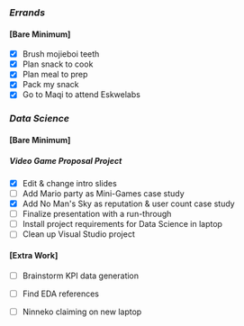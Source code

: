 ### *Errands*
#### [Bare Minimum]
* [x] Brush mojieboi teeth
* [x] Plan snack to cook
* [x] Plan meal to prep
* [x] Pack my snack
* [x] Go to Maqi to attend Eskwelabs
### *Data Science*
#### [Bare Minimum]
##### **Video Game Proposal Project**
* [x] Edit & change intro slides
* [ ] Add Mario party as Mini-Games case study
* [x] Add No Man's Sky as reputation & user count case study
* [ ] Finalize presentation with a run-through
* [ ] Install project requirements for Data Science in laptop
* [ ] Clean up Visual Studio project

#### [Extra Work]

* [ ] Brainstorm KPI data generation
* [ ] Find EDA references
* [ ] Ninneko claiming on new laptop


